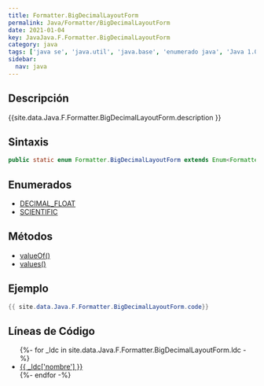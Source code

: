```yaml
---
title: Formatter.BigDecimalLayoutForm
permalink: Java/Formatter/BigDecimalLayoutForm
date: 2021-01-04
key: JavaJava.F.Formatter.BigDecimalLayoutForm
category: java
tags: ['java se', 'java.util', 'java.base', 'enumerado java', 'Java 1.0']
sidebar: 
  nav: java
---
```


## Descripción
{{site.data.Java.F.Formatter.BigDecimalLayoutForm.description }}

## Sintaxis
~~~java
public static enum Formatter.BigDecimalLayoutForm extends Enum<Formatter.BigDecimalLayoutForm>
~~~

## Enumerados
* [DECIMAL_FLOAT](/Java/Formatter/BigDecimalLayoutForm/DECIMAL_FLOAT)
* [SCIENTIFIC](/Java/Formatter/BigDecimalLayoutForm/SCIENTIFIC)

## Métodos
* [valueOf()](/Java/Formatter/BigDecimalLayoutForm/valueOf)
* [values()](/Java/Formatter/BigDecimalLayoutForm/values)

## Ejemplo
~~~java
{{ site.data.Java.F.Formatter.BigDecimalLayoutForm.code}}
~~~

## Líneas de Código
<ul>
{%- for _ldc in site.data.Java.F.Formatter.BigDecimalLayoutForm.ldc -%}
   <li>
       <a href="{{_ldc['url'] }}">{{ _ldc['nombre'] }}</a>
   </li>
{%- endfor -%}
</ul>
